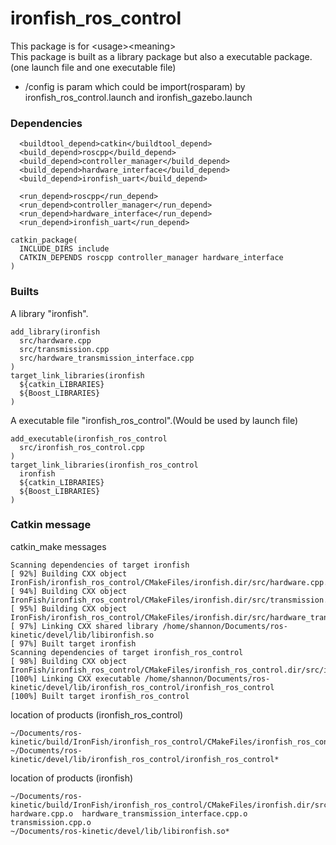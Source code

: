 # ironfish_ros_control
This package is for \<usage\>\<meaning\>  
This package is built as a library package but also a executable package.(one launch file and one executable file)  
* /config is param which could be import(rosparam) by ironfish_ros_control.launch and ironfish_gazebo.launch

### Dependencies
```
  <buildtool_depend>catkin</buildtool_depend>
  <build_depend>roscpp</build_depend>
  <build_depend>controller_manager</build_depend>
  <build_depend>hardware_interface</build_depend>
  <build_depend>ironfish_uart</build_depend>

  <run_depend>roscpp</run_depend>
  <run_depend>controller_manager</run_depend>
  <run_depend>hardware_interface</run_depend>
  <run_depend>ironfish_uart</run_depend>
```
```
catkin_package(
  INCLUDE_DIRS include
  CATKIN_DEPENDS roscpp controller_manager hardware_interface 
)
```

### Builts
A library "ironfish".
```
add_library(ironfish
  src/hardware.cpp
  src/transmission.cpp
  src/hardware_transmission_interface.cpp
)
target_link_libraries(ironfish
  ${catkin_LIBRARIES}
  ${Boost_LIBRARIES}
)
```

A executable file "ironfish_ros_control".(Would be used by launch file)
```
add_executable(ironfish_ros_control
  src/ironfish_ros_control.cpp
)
target_link_libraries(ironfish_ros_control
  ironfish
  ${catkin_LIBRARIES}
  ${Boost_LIBRARIES}
)

```

### Catkin message
catkin_make messages
```
Scanning dependencies of target ironfish
[ 92%] Building CXX object IronFish/ironfish_ros_control/CMakeFiles/ironfish.dir/src/hardware.cpp.o
[ 94%] Building CXX object IronFish/ironfish_ros_control/CMakeFiles/ironfish.dir/src/transmission.cpp.o
[ 95%] Building CXX object IronFish/ironfish_ros_control/CMakeFiles/ironfish.dir/src/hardware_transmission_interface.cpp.o
[ 97%] Linking CXX shared library /home/shannon/Documents/ros-kinetic/devel/lib/libironfish.so
[ 97%] Built target ironfish
Scanning dependencies of target ironfish_ros_control
[ 98%] Building CXX object IronFish/ironfish_ros_control/CMakeFiles/ironfish_ros_control.dir/src/ironfish_ros_control.cpp.o
[100%] Linking CXX executable /home/shannon/Documents/ros-kinetic/devel/lib/ironfish_ros_control/ironfish_ros_control
[100%] Built target ironfish_ros_control
```
location of products (ironfish_ros_control)
```
~/Documents/ros-kinetic/build/IronFish/ironfish_ros_control/CMakeFiles/ironfish_ros_control.dir/src/ironfish_ros_control.cpp.o*
~/Documents/ros-kinetic/devel/lib/ironfish_ros_control/ironfish_ros_control*
```
location of products (ironfish)
```
~/Documents/ros-kinetic/build/IronFish/ironfish_ros_control/CMakeFiles/ironfish.dir/src/
hardware.cpp.o  hardware_transmission_interface.cpp.o  transmission.cpp.o
~/Documents/ros-kinetic/devel/lib/libironfish.so*
```
